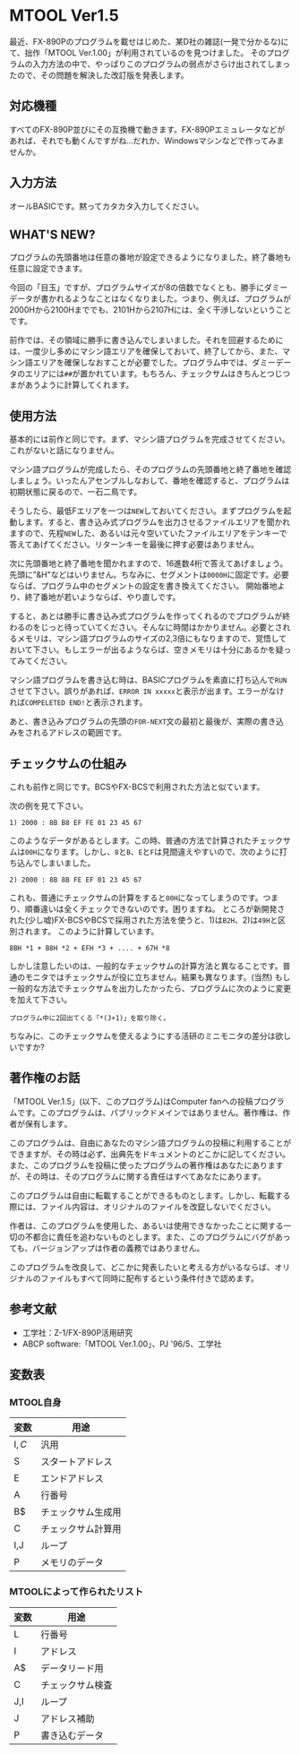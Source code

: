 # MTOOL Ver1.5

最近、FX-890Pのプログラムを載せはじめた、某D社の雑誌(一発で分かるな)にて、拙作「MTOOL Ver.1.00」が利用されているのを見つけました。
そのプログラムの入力方法の中で、やっぱりこのプログラムの弱点がさらけ出されてしまったので、その問題を解決した改訂版を発表します。

## 対応機種

すべてのFX-890P並びにその互換機で動きます。FX-890Pエミュレータなどがあれば、それでも動くんですがね...だれか、Windowsマシンなどで作ってみませんか。

## 入力方法

オールBASICです。黙ってカタカタ入力してください。

## WHAT'S NEW?

プログラムの先頭番地は任意の番地が設定できるようになりました。終了番地も任意に設定できます。

今回の「目玉」ですが、プログラムサイズが8の倍数でなくとも、勝手にダミーデータが書かれるようなことはなくなりました。つまり、例えば、プログラムが2000Hから2100Hまででも、2101Hから2107Hには、全く干渉しないということです。

前作では、その領域に勝手に書き込んでしまいました。それを回避するためには、一度少し多めにマシン語エリアを確保しておいて、終了してから、また、マシン語エリアを確保しなおすことが必要でした。プログラム中では、ダミーデータのエリアには```##```が置かれています。もちろん、チェックサムはきちんとつじつまがあうように計算してくれます。

## 使用方法

基本的には前作と同じです。まず、マシン語プログラムを完成させてください。これがないと話になりません。

マシン語プログラムが完成したら、そのプログラムの先頭番地と終了番地を確認しましょう。いったんアセンブルしなおして、番地を確認すると、プログラムは初期状態に戻るので、一石二鳥です。

そうしたら、最低Fエリアを一つは```NEW```しておいてください。まずプログラムを起動します。すると、書き込み式プログラムを出力させるファイルエリアを聞かれますので、先程```NEW```した、あるいは元々空いていたファイルエリアをテンキーで答えてあげてください。リターンキーを最後に押す必要はありません。

次に先頭番地と終了番地を聞かれますので、16進数4桁で答えてあげましょう。先頭に"&H"などはいりません。ちなみに、セグメントは```0000H```に固定です。必要ならば、プログラム中のセグメントの設定を書き換えてください。
開始番地より、終了番地が若いようならば、やり直しです。

すると、あとは勝手に書き込み式プログラムを作ってくれるのでプログラムが終わるのをじっと待っていてください。そんなに時間はかかりません。必要とされるメモリは、マシン語プログラムのサイズの2,3倍にもなりますので、覚悟しておいて下さい。もしエラーが出るようならば、空きメモリは十分にあるかを疑ってみてください。

マシン語プログラムを書き込む時は、BASICプログラムを素直に打ち込んで```RUN```させて下さい。誤りがあれば、```ERROR IN xxxxx```と表示が出ます。エラーがなければ```COMPELETED END!```と表示されます。

あと、書き込みプログラムの先頭の```FOR-NEXT```文の最初と最後が、実際の書き込みをされるアドレスの範囲です。

## チェックサムの仕組み

これも前作と同じです。BCSやFX-BCSで利用された方法と似ています。

次の例を見て下さい。

```
1) 2000 : 8B B8 EF FE 01 23 45 67
```

このようなデータがあるとします。この時、普通の方法で計算されたチェックサムは```00H```になります。しかし、```8```と```B```、```E```と```F```は見間違えやすいので、次のように打ち込んでしまいました。

```
2) 2000 : 8B 8B FE EF 01 23 45 67
```

これも、普通にチェックサムの計算をすると```00H```になってしまうのです。つまり、順番違いは全くチェックできないのです。困りますね。
ところが新開発された(少し嘘)FX-BCSやBCSで採用された方法を使うと、1)は```B2H```、2)は```49H```と区別されます。
このように計算しています。

```
8BH *1 + B8H *2 + EFH *3 + .... + 67H *8
```

しかし注意したいのは、一般的なチェックサムの計算方法と異なることです。普通のモニタではチェックサムが役に立ちません。結果も異なります。(当然)
もし一般的な方法でチェックサムを出力したかったら、プログラムに次のように変更を加えて下さい。

```
プログラム中に2回出てくる「*(J+1)」を取り除く。
```

ちなみに、このチェックサムを使えるようにする活研のミニモニタの差分は欲しいですか?

## 著作権のお話

「MTOOL Ver.1.5」(以下、このプログラム)はComputer fanへの投稿プログラムです。このプログラムは、パブリックドメインではありません。著作権は、作者が保有します｡

このプログラムは、自由にあなたのマシン語プログラムの投稿に利用することができますが、その時は必ず、出典先をドキュメントのどこかに記してください。また、このプログラムを投稿に使ったプログラムの著作権はあなたにありますが、その時は、そのプログラムに関する責任はすべてあなたにあります。

このプログラムは自由に転載することができるものとします。しかし、転載する際には、ファイル内容は、オリジナルのファイルを改竄しないでください。

作者は、このプログラムを使用した、あるいは使用できなかったことに関する一切の不都合に責任を追わないものとします。また、このプログラムにバグがあっても、バージョンアップは作者の義務ではありません。

このプログラムを改良して、どこかに発表したいと考える方がいるならば、オリジナルのファイルもすべて同時に配布するという条件付きで認めます。

## 参考文献

* 工学社：Z-1/FX-890P活用研究
* ABCP software:「MTOOL Ver.1.00」、PJ '96/5、工学社

## 変数表

### MTOOL自身

| 変数 | 用途 |
| --- | --- |
| I$,C$ | 汎用 |
| S | スタートアドレス |
| E | エンドアドレス |
| A | 行番号 |
| B$ | チェックサム生成用 |
| C | チェックサム計算用 |
| I,J | ループ |
| P | メモリのデータ |

### MTOOLによって作られたリスト

| 変数 | 用途 |
| --- | --- |
| L | 行番号 |
| I | アドレス |
| A$ | データリード用 |
| C | チェックサム検査 |
| J,I | ループ |
| J | アドレス補助 |
| P | 書き込むデータ |
